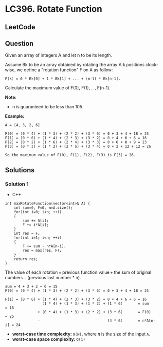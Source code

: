 # LC396. Rotate Function

## LeetCode

## Question

Given an array of integers A and let n to be its length.

Assume Bk to be an array obtained by rotating the array A k positions clock-wise, we define a "rotation function" F on A as follow:

`F(k) = 0 * Bk[0] + 1 * Bk[1] + ... + (n-1) * Bk[n-1].`

Calculate the maximum value of F(0), F(1), ..., F(n-1).

**Note:**

* n is guaranteed to be less than 105.

**Example:**
```
A = [4, 3, 2, 6]

F(0) = (0 * 4) + (1 * 3) + (2 * 2) + (3 * 6) = 0 + 3 + 4 + 18 = 25
F(1) = (0 * 6) + (1 * 4) + (2 * 3) + (3 * 2) = 0 + 4 + 6 + 6 = 16
F(2) = (0 * 2) + (1 * 6) + (2 * 4) + (3 * 3) = 0 + 6 + 8 + 9 = 23
F(3) = (0 * 3) + (1 * 2) + (2 * 6) + (3 * 4) = 0 + 2 + 12 + 12 = 26

So the maximum value of F(0), F(1), F(2), F(3) is F(3) = 26.
```

## Solutions

### Solution 1

* C++
```
int maxRotateFunction(vector<int>& A) {
    int sum=0, F=0, n=A.size();
    for(int i=0; i<n; ++i)
    {
        sum += A[i];
        F += i*A[i];
    }
    int res = F;
    for(int i=1; i<n; ++i)
    {
        F += sum - n*A[n-i];
        res = max(res, F);
    }
    return res;
}
```

The value of each rotation `=` previous function value `+` the sum of original numbers `-` (previous last number * n).

```
sum = 4 + 3 + 2 + 6 = 15 
F(0) = (0 * 4) + (1 * 3) + (2 * 2) + (3 * 6) = 0 + 3 + 4 + 18 = 25
                 
F(1) = (0 * 6) + (1 * 4) + (2 * 3) + (3 * 2) = 0 + 4 + 6 + 6 = 16           
                 (1 * 4) + (1 * 3) + (1 * 2) + (1 * 6)       = sum      = 15
               + (0 * 4) + (1 * 3) + (2 * 2) + (3 * 6)       = F(0)     = 25
               -                               (4 * 6)       = n*A[n-i] = 24
```

* **worst-case time complexity:** `O(N)`, where `N` is the size of the input `A`.
* **worst-case space complexity:** `O(1)`